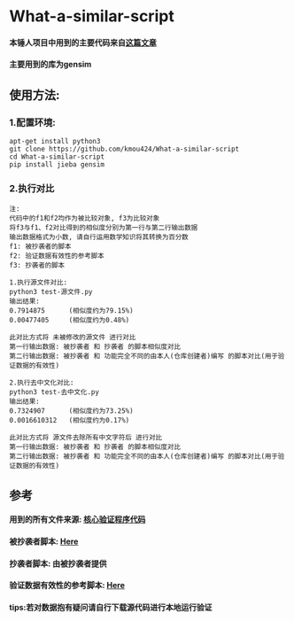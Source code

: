 # What-a-similar-script

#### 本锤人项目中用到的主要代码来自<a href="https://www.shuzhiduo.com/A/q4zVRBrlzK/" target="_blank">这篇文章</a>
#### 主要用到的库为gensim

## 使用方法:
### 1.配置环境:
```
apt-get install python3
git clone https://github.com/kmou424/What-a-similar-script
cd What-a-similar-script
pip install jieba gensim
```
### 2.执行对比
```
注:
代码中的f1和f2均作为被比较对象, f3为比较对象
将f3与f1、f2对比得到的相似度分别为第一行与第二行输出数据
输出数据格式为小数, 请自行运用数学知识将其转换为百分数
f1: 被抄袭者的脚本
f2: 验证数据有效性的参考脚本
f3: 抄袭者的脚本
```
```
1.执行源文件对比:
python3 test-源文件.py
输出结果:
0.7914875      (相似度约为79.15%)
0.00477405     (相似度约为0.48%)

此对比方式将 未被修改的源文件 进行对比
第一行输出数据: 被抄袭者 和 抄袭者 的脚本相似度对比
第二行输出数据: 被抄袭者 和 功能完全不同的由本人(仓库创建者)编写 的脚本对比(用于验证数据的有效性)

2.执行去中文化对比:
python3 test-去中文化.py
输出结果:
0.7324907      (相似度约为73.25%)
0.0016610312   (相似度约为0.17%)

此对比方式将 源文件去除所有中文字符后 进行对比
第一行输出数据: 被抄袭者 和 抄袭者 的脚本相似度对比
第二行输出数据: 被抄袭者 和 功能完全不同的由本人(仓库创建者)编写 的脚本对比(用于验证数据的有效性)
```

## 参考
#### 用到的所有文件来源: <a href="https://www.shuzhiduo.com/A/q4zVRBrlzK/" target="_blank">核心验证程序代码</a>
#### 被抄袭者脚本: <a href="https://github.com/YAWAsau/backup_script/blob/68648b4afa1bc73878072f1a41bbf07f740fb819/backup.sh" target="_blank">Here</a>
#### 抄袭者脚本: 由被抄袭者提供
#### 验证数据有效性的参考脚本: <a href="https://github.com/kmou424/toolbox/blob/fce66a3b7764ee8c95c43a8ceda016d91501cca2/video/compress_video_enhanced.sh" target="_blank">Here</a>
#### tips:若对数据抱有疑问请自行下载源代码进行本地运行验证
